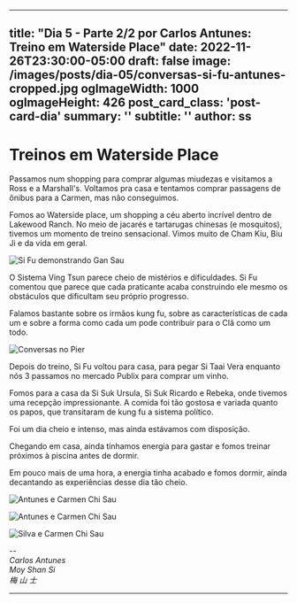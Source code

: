 
---
title: "Dia 5 - Parte 2/2 por Carlos Antunes: Treino em Waterside Place"
date: 2022-11-26T23:30:00-05:00
draft: false
image: /images/posts/dia-05/conversas-si-fu-antunes-cropped.jpg
ogImageWidth: 1000
ogImageHeight: 426
post_card_class: 'post-card-dia'
summary: ''
subtitle:  ''
author: ss
---

# Treinos em Waterside Place

Passamos num shopping para comprar algumas miudezas e visitamos a Ross e a Marshall's. Voltamos pra casa e tentamos comprar passagens de ônibus para a Carmen, mas não conseguimos. 

Fomos ao Waterside place, um shopping a céu aberto incrível dentro de Lakewood Ranch. No meio de jacarés e tartarugas chinesas (e mosquitos), tivemos um momento de treino sensacional. Vimos muito de Cham Kiu, Biu Ji e da vida em geral.

![Si Fu demonstrando Gan Sau](/images/posts/dia-05/si-fu-demonstrando-gan-sau.jpeg)

O Sistema Ving Tsun parece cheio de mistérios e dificuldades. Si Fu comentou que parece que cada praticante acaba construindo ele mesmo os obstáculos que dificultam seu próprio progresso.

Falamos bastante sobre os irmãos kung fu, sobre as características de cada um e sobre a forma como cada um pode contribuir para o Clã como um todo.

![Conversas no Pier](/images/posts/dia-05/conversa-no-pier.jpeg)

Depois do treino, Si Fu voltou para casa, para pegar Si Taai Vera enquanto nós 3 passamos no mercado Publix para comprar um vinho.

Fomos para a casa da Si Suk Ursula, Si Suk Ricardo e Rebeka, onde tivemos uma recepção impressionante. A comida foi tão gostosa e variada quanto os papos, que transitaram de kung fu a sistema político.

Foi um dia cheio e intenso, mas ainda estávamos com disposição.

Chegando em casa, ainda tínhamos energia para gastar e fomos treinar próximos à piscina antes de dormir.

Em pouco mais de uma hora, a energia tinha acabado e fomos dormir, ainda decantando as experiências desse dia tão cheio.

![Antunes e Carmen Chi Sau](/images/posts/dia-05/chi-sau-carmen-antunes.jpg)

![Antunes e Carmen Chi Sau](/images/posts/dia-05/biu-ji-carmen.jpg)

![Silva e Carmen Chi Sau](/images/posts/dia-05/silva-carmen-chi-sau.jpeg)

--  
_Carlos Antunes_  
_Moy Shan Si_  
_梅 山 士_  

***